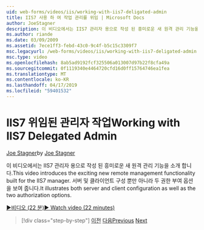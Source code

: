 ```yaml
---
uid: web-forms/videos/iis/working-with-iis7-deligated-admin
title: IIS7 사용 하 여 작업 관리를 위임 | Microsoft Docs
author: JoeStagner
description: 이 비디오에서는 IIS7 관리자 용으로 작성 된 흥미로운 새 원격 관리 기능을 소개 합니다. 시작으로 서버와 클라이언트 구성 설명...
ms.author: riande
ms.date: 03/09/2009
ms.assetid: 7ece1ff3-febd-43c0-9c4f-b5c15c3309f7
msc.legacyurl: /web-forms/videos/iis/working-with-iis7-deligated-admin
msc.type: video
ms.openlocfilehash: 8ab5ad9192fcf325506a013007d97b22f8cfa49a
ms.sourcegitcommit: 0f1119340e4464720cfd16d0ff15764746ea1fea
ms.translationtype: MT
ms.contentlocale: ko-KR
ms.lasthandoff: 04/17/2019
ms.locfileid: "59401532"
---
```

# <a name="working-with-iis7-delegated-admin"></a><span data-ttu-id="b95e2-104">IIS7 위임된 관리자 작업</span><span class="sxs-lookup"><span data-stu-id="b95e2-104">Working with IIS7 Delegated Admin</span></span>

<span data-ttu-id="b95e2-105">[Joe Stagner](https://github.com/JoeStagner)</span><span class="sxs-lookup"><span data-stu-id="b95e2-105">by [Joe Stagner](https://github.com/JoeStagner)</span></span>

<span data-ttu-id="b95e2-106">이 비디오에서는 IIS7 관리자 용으로 작성 된 흥미로운 새 원격 관리 기능을 소개 합니다.</span><span class="sxs-lookup"><span data-stu-id="b95e2-106">This video introduces the exciting new remote management functionality built for the IIS7 manager.</span></span> <span data-ttu-id="b95e2-107">서버 및 클라이언트 구성 뿐만 아니라 두 권한 부여 옵션을 보여 줍니다.</span><span class="sxs-lookup"><span data-stu-id="b95e2-107">It illustrates both server and client configuration as well as the two authorization options.</span></span>

[<span data-ttu-id="b95e2-108">&#9654;비디오 (22 분)</span><span class="sxs-lookup"><span data-stu-id="b95e2-108">&#9654; Watch video (22 minutes)</span></span>](https://channel9.msdn.com/Blogs/ASP-NET-Site-Videos/working-with-iis7-deligated-admin)

> [!div class="step-by-step"]
> <span data-ttu-id="b95e2-109">[이전](developing-and-deploying-in-a-shared-hosting.md)
> [다음](feature-specific-delegated-management.md)</span><span class="sxs-lookup"><span data-stu-id="b95e2-109">[Previous](developing-and-deploying-in-a-shared-hosting.md)
[Next](feature-specific-delegated-management.md)</span></span>
